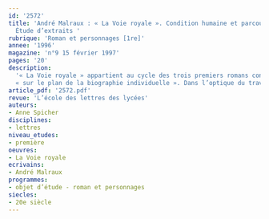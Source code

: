 ```yaml
---
id: '2572'
title: 'André Malraux : « La Voie royale ». Condition humaine et parcours initiatique.
  Étude d’extraits '
rubrique: 'Roman et personnages [1re]'
annee: '1996'
magazine: 'n°9 15 février 1997'
pages: '20'
description: 
  '« La Voie royale » appartient au cycle des trois premiers romans consacrés par Malraux à l’Orient (avec « Les Conquérants » et « La Condition humaine ») et est inspirée par l’expédition de l’écrivain au temple de Banteai Srey, en novembre-décembre 1924. La crise des valeurs et le drame de la condition humaine y sont abordés
  « sur le plan de la biographie individuelle ». Dans l’optique du travail de la classe de première, cette approche du roman sera essentiellement centrée sur l’analyse de textes clés de l’œuvre, sous forme d’explications linéaires et de lectures méthodiques.'
article_pdf: '2572.pdf'
revue: 'L’école des lettres des lycées'
auteurs:
- Anne Spicher
disciplines:
- lettres
niveau_etudes:
- première
oeuvres:
- La Voie royale
ecrivains:
- André Malraux
programmes:
- objet d’étude - roman et personnages
siecles:
- 20e siècle
---
```

